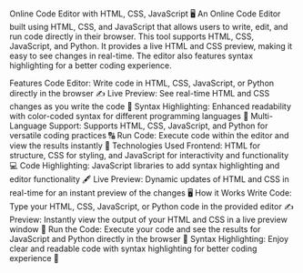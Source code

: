 Online Code Editor with HTML, CSS, JavaScript 🖥️
An Online Code Editor built using HTML, CSS, and JavaScript that allows users to write, edit, and run code directly in their browser. This tool supports HTML, CSS, JavaScript, and Python. It provides a live HTML and CSS preview, making it easy to see changes in real-time. The editor also features syntax highlighting for a better coding experience.

Features
Code Editor: Write code in HTML, CSS, JavaScript, or Python directly in the browser ✍️
Live Preview: See real-time HTML and CSS changes as you write the code 🔄
Syntax Highlighting: Enhanced readability with color-coded syntax for different programming languages 🌈
Multi-Language Support: Supports HTML, CSS, JavaScript, and Python for versatile coding practices 🔠
Run Code: Execute code within the editor and view the results instantly 🚀
Technologies Used
Frontend: HTML for structure, CSS for styling, and JavaScript for interactivity and functionality 💻
Code Highlighting: JavaScript libraries to add syntax highlighting and editor functionality 🖋️
Live Preview: Dynamic updates of HTML and CSS in real-time for an instant preview of the changes 🖥️
How it Works
Write Code: Type your HTML, CSS, JavaScript, or Python code in the provided editor ✍️
Preview: Instantly view the output of your HTML and CSS in a live preview window 🔄
Run the Code: Execute your code and see the results for JavaScript and Python directly in the browser 🚀
Syntax Highlighting: Enjoy clear and readable code with syntax highlighting for better coding experience 🌈
